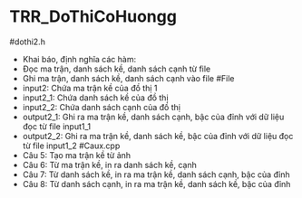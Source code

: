 # TRR_DoThiCoHuongg

#dothi2.h
- Khai báo, định nghĩa các hàm:
- Đọc ma trận, danh sách kề, danh sách cạnh từ file
- Ghi ma trận, danh sách kề, danh sách cạnh vào file
#File
- input2: Chứa ma trận kề của đồ thị 1
- input2_1: Chứa danh sách kề của đồ thị
- input2_2: Chứa danh sách cạnh của đồ thị
- output2_1: Ghi ra ma trận kề, danh sách cạnh, bậc của đỉnh với dữ liệu đọc từ file input1_1
- output2_2: Ghi ra ma trận kề, danh sách kề, bậc của đỉnh với dữ liệu đọc từ file input1_2
#Caux.cpp
- Câu 5: Tạo ma trận kề từ ảnh
- Câu 6: Từ ma trận kề, in ra danh sách kề, cạnh
- Câu 7: Từ danh sách kề, in ra ma trận kề, danh sách cạnh, bậc của đỉnh
- Câu 8: Từ danh sách cạnh, in ra ma trận kề, danh sách kề, bậc của đỉnh
